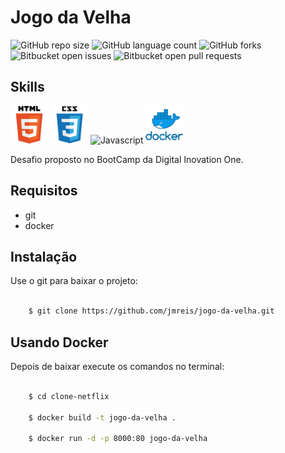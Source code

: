 # Jogo da Velha


<!---Esses são exemplos. Veja https://shields.io para outras pessoas ou para personalizar este conjunto de escudos. Você pode querer incluir dependências, status do projeto e informações de licença aqui--->

![GitHub repo size](https://img.shields.io/github/repo-size/jmreis/jogo-da-velha?style=for-the-badge)
![GitHub language count](https://img.shields.io/github/languages/count/jmreis/jogo-da-velha?style=for-the-badge)
![GitHub forks](https://img.shields.io/github/forks/jmreis/jogo-da-velha?style=for-the-badge)
![Bitbucket open issues](https://img.shields.io/bitbucket/issues/jmreis/jogo-da-velha?style=for-the-badge)
![Bitbucket open pull requests](https://img.shields.io/bitbucket/pr-raw/jmreis/jogo-da-velha?style=for-the-badge)

## Skills

<img height="60" src="https://raw.githubusercontent.com/github/explore/80688e429a7d4ef2fca1e82350fe8e3517d3494d/topics/html/html.png" alt="html"/>
<img height="60" src="https://raw.githubusercontent.com/github/explore/80688e429a7d4ef2fca1e82350fe8e3517d3494d/topics/css/css.png" alt="css"/>
<img height="60" src="https://cdn.jsdelivr.net/gh/devicons/devicon/icons/javascript/javascript-original.svg" alt="Javascript"/>
<img height="60" src="https://raw.githubusercontent.com/github/explore/80688e429a7d4ef2fca1e82350fe8e3517d3494d/topics/docker/docker.png" alt="docker"/>


Desafio proposto no BootCamp da Digital Inovation One.


## Requisitos

- git
- docker


## Instalação

Use o git para baixar o projeto:

```bash

    $ git clone https://github.com/jmreis/jogo-da-velha.git


```

## Usando Docker

Depois de baixar execute os comandos no terminal:

```bash

    $ cd clone-netflix

    $ docker build -t jogo-da-velha .

    $ docker run -d -p 8000:80 jogo-da-velha
 

```